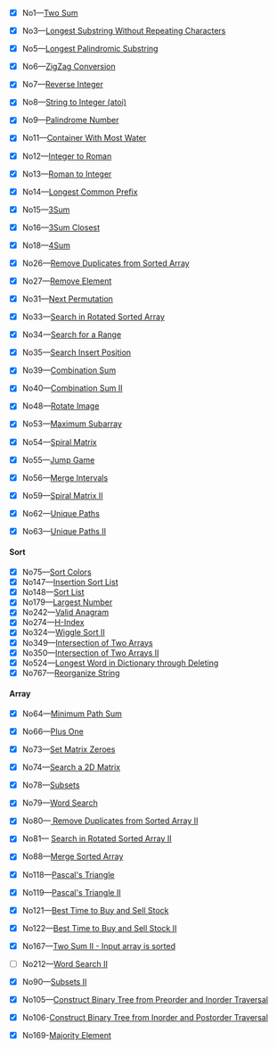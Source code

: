 - [x] No1—[Two Sum](https://leetcode.com/problems/two-sum)    
- [x] No3—[Longest Substring Without Repeating Characters](https://leetcode.com/problems/longest-substring-without-repeating-characters)  
- [x] No5—[Longest Palindromic Substring](https://leetcode.com/problems/longest-palindromic-substring)
- [x] No6—[ZigZag Conversion](https://leetcode.com/problems/zigzag-conversion)    
- [x] No7—[Reverse Integer](https://leetcode.com/problems/reverse-integer)   
- [x] No8—[String to Integer (atoi)](https://leetcode.com/problems/string-to-integer-atoi)   
- [x] No9—[Palindrome Number](https://leetcode.com/problems/palindrome-number) 
- [x] No11—[Container With Most Water](https://leetcode.com/problems/container-with-most-water) 
- [x] No12—[Integer to Roman](https://leetcode.com/problems/integer-to-roman)   
- [x] No13—[Roman to Integer](https://leetcode.com/problems/roman-to-integer)
- [x] No14—[Longest Common Prefix](https://leetcode.com/problems/longest-common-prefix)    
- [x] No15—[3Sum](https://leetcode.com/problems/3sum)    
- [x] No16—[3Sum Closest](https://leetcode.com/problems/3sum-closest)  
- [x] No18—[4Sum](https://leetcode.com/problems/4sum)    
- [x] No26—[Remove Duplicates from Sorted Array](https://leetcode.com/problems/remove-duplicates-from-sorted-array)  
- [x] No27—[Remove Element](https://leetcode.com/problems/remove-element)  
- [x] No31—[Next Permutation](https://leetcode.com/problems/next-permutation)  
- [x] No33—[Search in Rotated Sorted Array](https://leetcode.com/problems/search-in-rotated-sorted-array)    
- [x] No34—[Search for a Range](https://leetcode.com/problems/search-for-a-range)    
- [x] No35—[Search Insert Position](https://leetcode.com/problems/search-insert-position)    
- [x] No39—[Combination Sum](https://leetcode.com/problems/combination-sum)   
- [x] No40—[Combination Sum II](https://leetcode.com/problems/combination-sum-ii)  
- [x] No48—[Rotate Image](https://leetcode.com/problems/rotate-image)  
- [x] No53—[Maximum Subarray](https://leetcode.com/problems/maximum-subarray) 
- [x] No54—[Spiral Matrix](https://leetcode.com/problems/spiral-matrix)    
- [x] No55—[Jump Game](https://leetcode.com/problems/jump-game)    
- [x] No56—[Merge Intervals](https://leetcode.com/problems/merge-intervals)   
- [x] No59—[Spiral Matrix II](https://leetcode.com/problems/spiral-matrix-ii)  
- [x] No62—[Unique Paths](https://leetcode.com/problems/unique-paths)    
- [x] No63—[Unique Paths II](https://leetcode.com/problems/unique-paths-ii)    




#### Sort

- [x] No75—[Sort Colors](https://leetcode.com/problems/sort-colors)    
- [x] No147—[Insertion Sort List](https://leetcode.com/problems/insertion-sort-list)   
- [x] No148—[Sort List](https://leetcode.com/problems/sort-list)    
- [x] No179—[Largest Number](https://leetcode.com/problems/largest-number)  
- [x] No242—[Valid Anagram](https://leetcode.com/problems/valid-anagram)  
- [x] No274—[H-Index](https://leetcode.com/problems/h-index)   
- [x] No324—[Wiggle Sort II](https://leetcode.com/problems/wiggle-sort-ii)   
- [x] No349—[Intersection of Two Arrays](https://leetcode.com/problems/intersection-of-two-arrays)    
- [x] No350—[Intersection of Two Arrays II](https://leetcode.com/problems/intersection-of-two-arrays-ii)  
- [x] No524—[Longest Word in Dictionary through Deleting](https://leetcode.com/problems/longest-word-in-dictionary-through-deleting) 
- [x] No767—[Reorganize String](https://leetcode.com/problems/reorganize-string) 

#### Array

- [x] No64—[Minimum Path Sum](https://leetcode.com/problems/minimum-path-sum)
- [x] No66—[Plus One](https://leetcode.com/problems/plus-one)   
- [x] No73—[Set Matrix Zeroes](https://leetcode.com/problems/set-matrix-zeroes)    
- [x] No74—[Search a 2D Matrix](https://leetcode.com/problems/search-a-2d-matrix)  
- [x] No78—[Subsets](https://leetcode.com/problems/subsets/)
- [x] No79—[Word Search](https://leetcode.com/problems/word-search)  
- [x] No80—[ Remove Duplicates from Sorted Array II](https://leetcode.com/problems/remove-duplicates-from-sorted-array-ii)  
- [x] No81— [Search in Rotated Sorted Array II](https://leetcode.com/problems/search-in-rotated-sorted-array-ii/description/)
- [x] No88—[Merge Sorted Array](https://leetcode.com/problems/merge-sorted-array)
- [x] No118—[Pascal's Triangle](https://leetcode.com/problems/pascals-triangle) 
- [x] No119—[Pascal's Triangle II](https://leetcode.com/problems/pascals-triangle-ii)    
- [x] No121—[Best Time to Buy and Sell Stock](https://leetcode.com/problems/best-time-to-buy-and-sell-stock) 
- [x] No122—[Best Time to Buy and Sell Stock II](https://leetcode.com/problems/best-time-to-buy-and-sell-stock-ii)    
- [x] No167—[Two Sum II - Input array is sorted](https://leetcode.com/problems/two-sum-ii-input-array-is-sorted)    
- [ ] No212—[Word Search II](https://leetcode.com/problems/word-search-ii)   
- [x] No90—[Subsets II](https://leetcode.com/problems/subsets-ii/solution/)
- [x] No105—[Construct Binary Tree from Preorder and Inorder Traversal](https://leetcode.com/problems/construct-binary-tree-from-preorder-and-inorder-traversal/description/)
- [x] No106-[Construct Binary Tree from Inorder and Postorder Traversal](https://leetcode.com/problems/construct-binary-tree-from-inorder-and-postorder-traversal/description/)
- [x] No169-[Majority Element](https://leetcode.com/problems/majority-element/description/)

